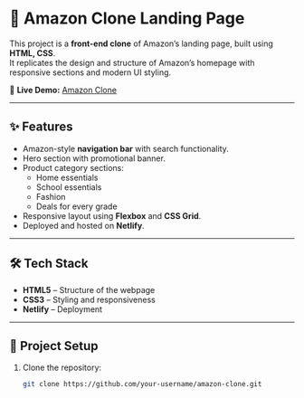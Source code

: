 # 🛒 Amazon Clone Landing Page  

This project is a **front-end clone** of Amazon’s landing page, built using **HTML, CSS**.  
It replicates the design and structure of Amazon’s homepage with responsive sections and modern UI styling.  

🚀 **Live Demo:** [Amazon Clone ](https://allanmaaz.github.io/amazon/)  

---

## ✨ Features  
- Amazon-style **navigation bar** with search functionality.  
- Hero section with promotional banner.  
- Product category sections:  
  - Home essentials  
  - School essentials  
  - Fashion  
  - Deals for every grade  
- Responsive layout using **Flexbox** and **CSS Grid**.  
- Deployed and hosted on **Netlify**.  

---

## 🛠️ Tech Stack  
- **HTML5** – Structure of the webpage  
- **CSS3** – Styling and responsiveness   
- **Netlify** – Deployment  

---

## 📂 Project Setup  
1. Clone the repository:  
   ```bash
   git clone https://github.com/your-username/amazon-clone.git
